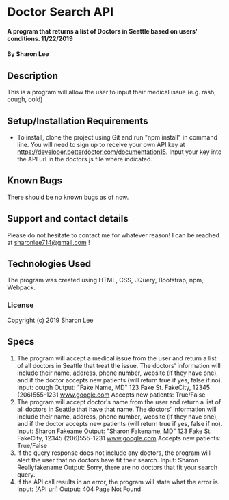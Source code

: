 # Doctor Search API

#### A program that returns a list of Doctors in Seattle based on users' conditions. 11/22/2019

#### By Sharon Lee

## Description

This is a program will allow the user to input their medical issue (e.g. rash, cough, cold)

## Setup/Installation Requirements

* To install, clone the project using Git and run "npm install" in command line. You will need to sign up to receive your own API key at https://developer.betterdoctor.com/documentation15. Input your key into the API url in the doctors.js file where indicated.

## Known Bugs

There should be no known bugs as of now.

## Support and contact details

Please do not hesitate to contact me for whatever reason! I can be reached at sharonlee714@gmail.com !

## Technologies Used

The program was created using HTML, CSS, JQuery, Bootstrap, npm, Webpack.

### License

Copyright (c) 2019 Sharon Lee

## Specs

1. The program will accept a medical issue from the user and return a list of all doctors in Seattle that treat the issue. The doctors' information will include their name, address, phone number, website (if they have one), and if the doctor accepts new patients (will return true if yes, false if no).
  Input: cough
  Output: "Fake Name, MD"
  123 Fake St. FakeCity, 12345
  (206)555-1231
  www.google.com
  Accepts new patients: True/False
2. The program will accept doctor's name from the user and return a list of all doctors in Seattle that have that name. The doctors' information will include their name, address, phone number, website (if they have one), and if the doctor accepts new patients (will return true if yes, false if no).
  Input: Sharon Fakeame
  Output: "Sharon Fakename, MD"
  123 Fake St. FakeCity, 12345
  (206)555-1231
  www.google.com
  Accepts new patients: True/False
3. If the query response does not include any doctors, the program will alert the user that no doctors have fit their search.
  Input: Sharon Reallyfakename
  Output: Sorry, there are no doctors that fit your search query.
4. If the API call results in an error, the program will state what the error is.
  Input: [API url]
  Output: 404 Page Not Found
